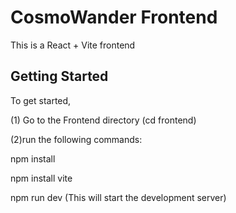 # CosmoWander Frontend

This is a React + Vite frontend

## Getting Started

To get started, 

(1) Go to the Frontend directory (cd frontend)

(2)run the following commands:   

npm install

npm install vite

npm run dev (This will start the development server)
